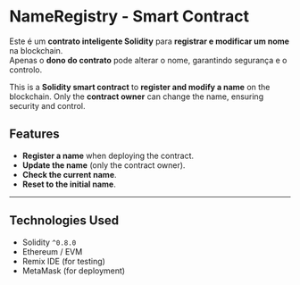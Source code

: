 # NameRegistry - Smart Contract

Este é um **contrato inteligente Solidity** para **registrar e modificar um nome** na blockchain.  
Apenas o **dono do contrato** pode alterar o nome, garantindo segurança e o controlo.

This is a **Solidity smart contract** to **register and modify a name** on the blockchain.
Only the **contract owner** can change the name, ensuring security and control.

## Features

- **Register a name** when deploying the contract.  
- **Update the name** (only the contract owner). 
- **Check the current name**.  
- **Reset to the initial name**.  

---

## Technologies Used

- Solidity `^0.8.0`
- Ethereum / EVM
- Remix IDE (for testing)
- MetaMask (for deployment)

